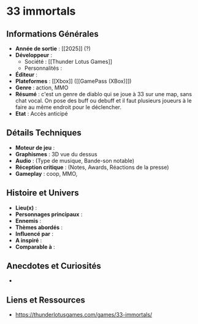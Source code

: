 # 33 immortals

## Informations Générales

- **Année de sortie** : [[2025]] (?)
- **Développeur** : 
	- Société : [[Thunder Lotus Games]]
	- Personnalités : 
- **Éditeur** : 
- **Plateformes** : [[Xbox]] ([[GamePass (XBox)]])
- **Genre** : action, MMO
- **Résumé** : c'est un genre de diablo qui se joue à 33 sur une map, sans chat vocal. On pose des buff ou debuff et il faut plusieurs joueurs à le faire au même endroit pour le déclencher.
- **Etat** : Accès anticipé

## Détails Techniques
- **Moteur de jeu** : 
- **Graphismes** : 3D vue du dessus
- **Audio** : (Type de musique, Bande-son notable)
- **Réception critique** : (Notes, Awards, Réactions de la presse)
- **Gameplay** : coop, MMO, 

## Histoire et Univers
- **Lieu(x)** : 
- **Personnages principaux** : 
- **Ennemis** :
- **Thèmes abordés** : 
- **Influencé par** :
- **A inspiré** : 
- **Comparable à** :
## Anecdotes et Curiosités
- 
## Liens et Ressources
- https://thunderlotusgames.com/games/33-immortals/